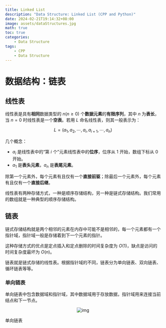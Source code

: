 ```yaml
---
title: Linked List
description: "Data Structure: Linked List (CPP and Python)"
date: 2024-02-21T19:14:32+08:00
image: assets/dataStructures.jpg
math: true
toc: true
categories:
    - Data Structure
tags:
    - CPP
    - Data Structure
---
```


# 数据结构：链表

## 线性表

线性表是具有**相同**数据类型的 $n(n \ge 0)$ 个**数据元素**的**有限序列**，其中 $n$ 为**表长**，当 $n = 0$ 时线性表是一个**空表**。若用 $L$ 命名线性表，则其一般表示为：

$$
L = (a_1, a_2, \cdots, a_i, a_{i + 1}, \cdots, a_n)
$$

几个概念：

- $a_i$ 是线性表中的“第 $i$ 个”元素线性表中的**位序**，位序从 $1$ 开始，数组下标从 $0$ 开始。
- $a_1$ 是**表头元素**，$a_n$ 是**表尾元素**。

除第一个元素外，每个元素有且仅有一个**直接前驱**；除最后一个元素外，每个元素有且仅有一个**直接后继**。

线性表有两种存储方式，一种是顺序存储结构，另一种是链式存储结构。我们常用的数组就是一种典型的顺序存储结构。

## 链表

链式存储结构就是两个相邻的元素在内存中可能不是相邻的，每一个元素都有一个指针域，指针域一般是存储着到下一个元素的指针。

这种存储方式的优点是定点插入和定点删除的时间复杂度为 $O(1)$，缺点是访问的时间复杂度最坏为 $O(n)$。

链表就是链式存储的线性表。根据指针域的不同，链表分为单向链表、双向链表、循环链表等等。

### 单向链表

单向链表中包含数据域和指针域，其中数据域用于存放数据，指针域用来连接当前结点和下一节点。

<div style='display: flex; justify-content: center;'>
<img src='https://oi-wiki.org/ds/images/list.svg' alt='img' style='zoom:100%;' />
</div>

单向链表